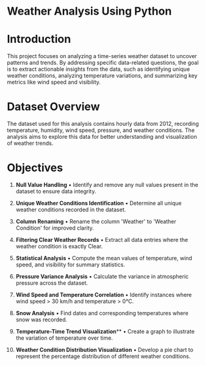 # Weather Analysis Using Python

# Introduction 
This project focuses on analyzing a time-series weather dataset to uncover patterns and trends. By addressing specific data-related questions, the goal is to extract actionable insights from the data, such as identifying unique weather conditions, analyzing temperature variations, and summarizing key metrics like wind speed and visibility.

# Dataset Overview
The dataset used for this analysis contains hourly data from 2012, recording temperature, humidity, wind speed, pressure, and weather conditions. The analysis aims to explore this data for better understanding and visualization of weather trends.

# Objectives
1. **Null Value Handling**
• Identify and remove any null values present in the dataset to ensure data integrity.

2. **Unique Weather Conditions Identification**
• Determine all unique weather conditions recorded in the dataset.

3. **Column Renaming**
• Rename the column 'Weather' to 'Weather Condition' for improved clarity.

4. **Filtering Clear Weather Records**
• Extract all data entries where the weather condition is exactly Clear.

5. **Statistical Analysis**
• Compute the mean values of temperature, wind speed, and visibility for summary statistics.

6. **Pressure Variance Analysis**
• Calculate the variance in atmospheric pressure across the dataset.

7. **Wind Speed and Temperature Correlation**
• Identify instances where wind speed > 30 km/h and temperature > 0°C.

8. **Snow Analysis**
• Find dates and corresponding temperatures where snow was recorded.

9. **Temperature-Time Trend Visualization****
• Create a graph to illustrate the variation of temperature over time.

10. **Weather Condition Distribution Visualization**
• Develop a pie chart to represent the percentage distribution of different weather conditions.
